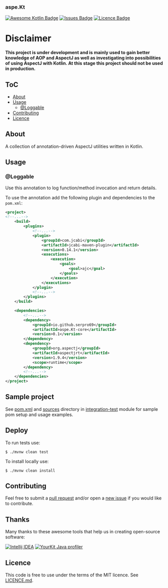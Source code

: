 ### aspe.Kt
[![Awesome Kotlin Badge](https://kotlin.link/awesome-kotlin.svg)](https://github.com/KotlinBy/awesome-kotlin)
[![Issues Badge](https://img.shields.io/github/issues/serpro69/aspe.Kt.svg)](https://github.com/serpro69/aspe.Kt/issues)
[![Licence Badge](https://img.shields.io/github/license/serpro69/aspe.Kt.svg)](LICENCE.md)


# Disclaimer
<b>
This project is under development and is mainly used to gain better knowledge of AOP and AspectJ
as well as investigating into possibilities of using AspectJ with Kotlin.  
At this stage this project should not be used in production.
</b>


## ToC
- [About](#about)
- [Usage](#usage)  
  - [@Loggable](#loggable)
- [Contributing](#contributing)
- [Licence](#licence)


## About
A collection of annotation-driven AspectJ utilities written in Kotlin.


## Usage

### @Loggable
Use this annotation to log function/method invocation and return details.  

To use the annotation add the following plugin and dependencies to the `pom.xml`:

```xml
<project>
<!--...-->
    <build>
        <plugins>
            <!--...-->
            <plugin>
                <groupId>com.jcabi</groupId>
                <artifactId>jcabi-maven-plugin</artifactId>
                <version>0.14.1</version>
                <executions>
                    <execution>
                        <goals>
                            <goal>ajc</goal>
                        </goals>
                    </execution>
                </executions>
            </plugin>
            <!--...-->
        </plugins>
    </build>

    <dependencies>
        <!--...-->
        <dependency>
            <groupId>io.github.serpro69</groupId>
            <artifactId>aspe.Kt-core</artifactId>
            <version>0.1</version>
        </dependency>
        <dependency>
            <groupId>org.aspectj</groupId>
            <artifactId>aspectjrt</artifactId>
            <version>1.9.4</version>
            <scope>runtime</scope>
        </dependency>
        <!--...-->
    </dependencies>
</project>
```

## Sample project
See [pom.xml](it/pom.xml) and [sources](it/src) directory in [integration-test](it) module for sample pom setup and usage examples.

## Deploy
To run tests use: 
```
$ ./mvnw clean test
```

To install locally use: 
```
$ ./mvnw clean install
```


## Contributing
Feel free to submit a [pull request](https://github.com/serpro69/aspe.Kt/compare) 
and/or open a [new issue](https://github.com/serpro69/aspe.Kt/issues/new)
if you would like to contribute.


## Thanks
Many thanks to these awesome tools that help us in creating open-source software:  

[![Intellij IDEA](https://cloud.google.com/tools/images/icon_IntelliJIDEA.png)](http://www.jetbrains.com/idea) 
[![YourKit Java profiler](https://www.yourkit.com/images/yklogo.png)](https://www.yourkit.com/features/)


## Licence
This code is free to use under the terms of the MIT licence.
See [LICENCE.md](LICENCE.md).
